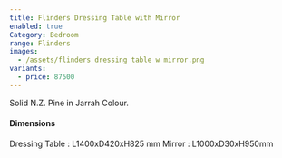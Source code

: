 ```yaml
---
title: Flinders Dressing Table with Mirror
enabled: true
Category: Bedroom
range: Flinders
images:
  - /assets/flinders dressing table w mirror.png
variants:
  - price: 87500
---
```

Solid N.Z. Pine in Jarrah Colour.

#### Dimensions

Dressing Table : L1400xD420xH825 mm
Mirror : L1000xD30xH950mm
